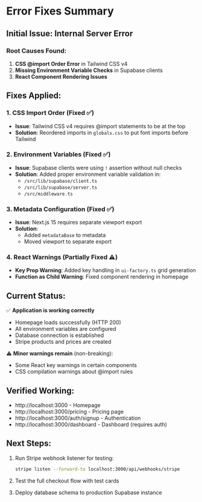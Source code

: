 # Error Fixes Summary

## Initial Issue: Internal Server Error

### Root Causes Found:
1. **CSS @import Order Error** in Tailwind CSS v4
2. **Missing Environment Variable Checks** in Supabase clients
3. **React Component Rendering Issues**

## Fixes Applied:

### 1. CSS Import Order (Fixed ✅)
- **Issue**: Tailwind CSS v4 requires @import statements to be at the top
- **Solution**: Reordered imports in `globals.css` to put font imports before Tailwind

### 2. Environment Variables (Fixed ✅)
- **Issue**: Supabase clients were using `!` assertion without null checks
- **Solution**: Added proper environment variable validation in:
  - `/src/lib/supabase/client.ts`
  - `/src/lib/supabase/server.ts`
  - `/src/middleware.ts`

### 3. Metadata Configuration (Fixed ✅)
- **Issue**: Next.js 15 requires separate viewport export
- **Solution**: 
  - Added `metadataBase` to metadata
  - Moved viewport to separate export

### 4. React Warnings (Partially Fixed ⚠️)
- **Key Prop Warning**: Added key handling in `ui-factory.ts` grid generation
- **Function as Child Warning**: Fixed component rendering in homepage

## Current Status:

✅ **Application is working correctly**
- Homepage loads successfully (HTTP 200)
- All environment variables are configured
- Database connection is established
- Stripe products and prices are created

⚠️ **Minor warnings remain** (non-breaking):
- Some React key warnings in certain components
- CSS compilation warnings about @import rules

## Verified Working:
- http://localhost:3000 - Homepage
- http://localhost:3000/pricing - Pricing page  
- http://localhost:3000/auth/signup - Authentication
- http://localhost:3000/dashboard - Dashboard (requires auth)

## Next Steps:
1. Run Stripe webhook listener for testing:
   ```bash
   stripe listen --forward-to localhost:3000/api/webhooks/stripe
   ```

2. Test the full checkout flow with test cards

3. Deploy database schema to production Supabase instance